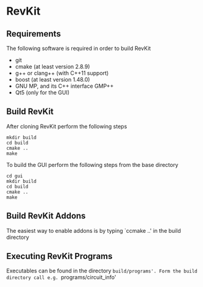 # RevKit

## Requirements

The following software is required in order to build RevKit

* git
* cmake (at least version 2.8.9)
* g++ or clang++ (with C++11 support)
* boost (at least version 1.48.0)
* GNU MP, and its C++ interface GMP++
* Qt5 (only for the GUI)

## Build RevKit

After cloning RevKit perform the following steps

    mkdir build
    cd build
    cmake ..
    make

To build the GUI perform the following steps from the base directory

    cd gui
    mkdir build
    cd build
    cmake ..
    make

## Build RevKit Addons

The easiest way to enable addons is by typing `ccmake ..' in the build directory

## Executing RevKit Programs

Executables can be found in the directory `build/programs'. Form the build
directory call e.g. `programs/circuit_info'
